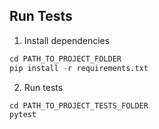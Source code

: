 ## Run Tests

1. Install dependencies

```python
cd PATH_TO_PROJECT_FOLDER
pip install -r requirements.txt
```

2. Run tests

```python
cd PATH_TO_PROJECT_TESTS_FOLDER
pytest
```
